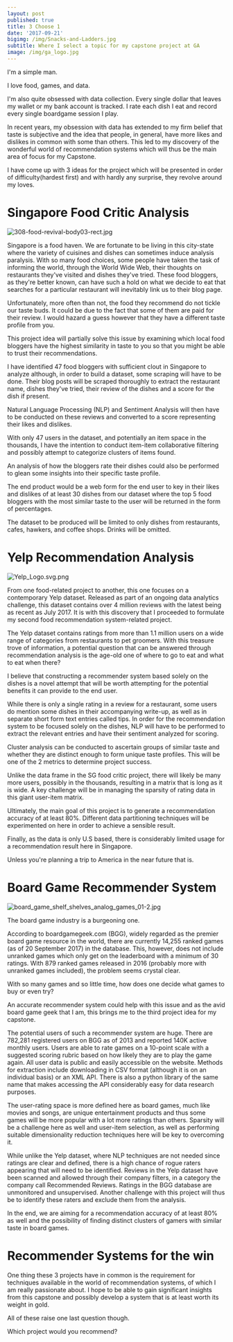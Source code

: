 ```yaml
---
layout: post
published: true
title: 3 Choose 1
date: '2017-09-21'
bigimg: /img/Snacks-and-Ladders.jpg
subtitle: Where I select a topic for my capstone project at GA
image: /img/ga_logo.jpg
---
```

I'm a simple man. 

I love food, games, and data. 

I'm also quite obsessed with data collection.  Every single dollar that leaves my wallet or my bank account is tracked. I rate each dish I eat and record every single boardgame session I play. 

In recent years, my obsession with data has extended to my firm belief that taste is subjective and the idea that people, in general, have more likes and dislikes in common with some than others. This led to my discovery of the wonderful world of recommendation systems which will thus be the main area of focus for my Capstone.

I have come up with 3 ideas for the project which will be presented in order of difficulty(hardest first) and with hardly any surprise, they revolve around my loves.

# Singapore Food Critic Analysis

![308-food-revival-body03-rect.jpg]({{site.baseurl}}/img/308-food-revival-body03-rect.jpg)

Singapore is a food haven. We are fortunate to be living in this city-state where the variety of cuisines and dishes can sometimes induce analysis paralysis. With so many food choices, some people have taken the task of informing the world, through the World Wide Web, their thoughts on restaurants they've visited and dishes they've tried. These food bloggers, as they're better known, can have such a hold on what we decide to eat that searches for a particular restaurant will inevitably link us to their blog page.

Unfortunately, more often than not, the food they recommend do not tickle our taste buds. It could be due to the fact that some of them are paid for their review. I would hazard a guess however that they have a different taste profile from you.

This project idea will partially solve this issue by examining which local food bloggers have the highest similarity in taste to you so that you might be able to trust their recommendations.

I have identified 47 food bloggers with sufficient clout in Singapore to analyze although, in order to build a dataset, some scraping will have to be done. Their blog posts will be scraped thoroughly to extract the restaurant name, dishes they've tried, their review of the dishes and a score for the dish if present.

Natural Language Processing (NLP) and Sentiment Analysis will then have to be conducted on these reviews and converted to a score representing their likes and dislikes.

With only 47 users in the dataset, and potentially an item space in the thousands, I have the intention to conduct item-item collaborative filtering and possibly attempt to categorize clusters of items found.

An analysis of how the bloggers rate their dishes could also be performed to glean some insights into their specific taste profile.

The end product would be a web form for the end user to key in their likes and dislikes of at least 30 dishes from our dataset where the top 5 food bloggers with the most similar taste to the user will be returned in the form of percentages.

The dataset to be produced will be limited to only dishes from restaurants, cafes, hawkers, and coffee shops. Drinks will be omitted.

# Yelp Recommendation Analysis

![Yelp_Logo.svg.png]({{site.baseurl}}/img/Yelp_Logo.svg.png)

From one food-related project to another, this one focuses on a contemporary Yelp dataset. Released as part of an ongoing data analytics challenge, this dataset contains over 4 million reviews with the latest being as recent as July 2017. It is with this discovery that I proceeded to formulate my second food recommendation system-related project.

The Yelp dataset contains ratings from more than 1.1 million users on a wide range of categories from restaurants to pet groomers. With this treasure trove of information, a potential question that can be answered through recommendation analysis is the age-old one of where to go to eat and what to eat when there? 

I believe that constructing a recommender system based solely on the dishes is a novel attempt that will be worth attempting for the potential benefits it can provide to the end user. 

While there is only a single rating in a review for a restaurant, some users do mention some dishes in their accompanying write-up, as well as in separate short form text entries called tips. In order for the recommendation system to be focused solely on the dishes, NLP will have to be performed to extract the relevant entries and have their sentiment analyzed for scoring.

Cluster analysis can be conducted to ascertain groups of similar taste and whether they are distinct enough to form unique taste profiles. This will be one of the 2 metrics to determine project success.

Unlike the data frame in the SG food critic project, there will likely be many more users, possibly in the thousands, resulting in a matrix that is long as it is wide. A key challenge will be in managing the sparsity of rating data in this giant user-item matrix.

Ultimately, the main goal of this project is to generate a recommendation accuracy of at least 80%. Different data partitioning techniques will be experimented on here in order to achieve a sensible result.

Finally, as the data is only U.S based, there is considerably limited usage for a recommendation result here in Singapore. 

Unless you're planning a trip to America in the near future that is.

# Board Game Recommender System

![board_game_shelf_shelves_analog_games_01-2.jpg]({{site.baseurl}}/img/board_game_shelf_shelves_analog_games_01-2.jpg)

The board game industry is a burgeoning one. 

According to boardgamegeek.com (BGG), widely regarded as the premier board game resource in the world, there are currently 14,255 ranked games (as of 20 September 2017) in the database. This, however, does not include unranked games which only get on the leaderboard with a minimum of 30 ratings. With 879 ranked games released in 2016 (probably more with unranked games included), the problem seems crystal clear.

With so many games and so little time, how does one decide what games to buy or even try?

An accurate recommender system could help with this issue and as the avid board game geek that I am, this brings me to the third project idea for my capstone.

The potential users of such a recommender system are huge. There are 782,281 registered users on BGG as of 2013 and reported 140K active monthly users. Users are able to rate games on a 10-point scale with a suggested scoring rubric based on how likely they are to play the game again. All user data is public and easily accessible on the website. Methods for extraction include downloading in CSV format (although it is on an individual basis) or an XML API. There is also a python library of the same name that makes accessing the API considerably easy for data research purposes.

The user-rating space is more defined here as board games, much like movies and songs, are unique entertainment products and thus some games will be more popular with a lot more ratings than others. Sparsity will be a challenge here as well and user-item selection, as well as performing suitable dimensionality reduction techniques here will be key to overcoming it.

While unlike the Yelp dataset, where NLP techniques are not needed since ratings are clear and defined, there is a high chance of rogue raters appearing that will need to be identified. Reviews in the Yelp dataset have been scanned and allowed through their company filters, in a category the company call Recommended Reviews. Ratings in the BGG database are unmonitored and unsupervised. Another challenge with this project will thus be to identify these raters and exclude them from the analysis.

In the end, we are aiming for a recommendation accuracy of at least 80% as well and the possibility of finding distinct clusters of gamers with similar taste in board games.

# Recommender Systems for the win

One thing these 3 projects have in common is the requirement for techniques available in the world of recommendation systems, of which I am really passionate about. I hope to be able to gain significant insights from this capstone and possibly develop a system that is at least worth its weight in gold.

All of these raise one last question though.

Which project would you recommend?
